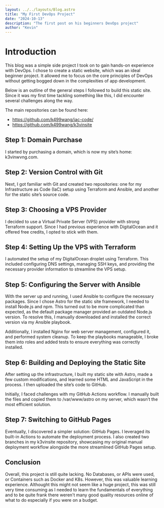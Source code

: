 ```yaml
---
layout: ../../layouts/Blog.astro
title: "My First DevOps Project"
date: "2024-10-13"
description: "The first post on his beginners DevOps project"
author: "Kevin"
---
```


# Introduction
This blog was a simple side project I took on to gain hands-on experience with DevOps. I chose to create a static website, which was an ideal beginner project. It allowed me to focus on the core principles of DevOps without getting bogged down in the complexities of app development.

Below is an outline of the general steps I followed to build this static site. Since it was my first time tackling something like this, I did encounter several challenges along the way.

The main repositories can be found here: 
- https://github.com/k499wang/iac-code/
- https://github.com/k499wang/k3vinsite

## Step 1: Domain Purchase
I started by purchasing a domain, which is now my site’s home: k3vinwvng.com.

## Step 2: Version Control with Git
Next, I got familiar with Git and created two repositories: one for my Infrastructure as Code (IaC) setup using Terraform and Ansible, and another for the static site’s source code.

## Step 3: Choosing a VPS Provider
I decided to use a Virtual Private Server (VPS) provider with strong Terraform support. Since I had previous experience with DigitalOcean and it offered free credits, I opted to stick with them.

## Step 4: Setting Up the VPS with Terraform
I automated the setup of my DigitalOcean droplet using Terraform. This included configuring DNS settings, managing SSH keys, and providing the necessary provider information to streamline the VPS setup.

## Step 5: Configuring the Server with Ansible
With the server up and running, I used Ansible to configure the necessary packages. Since I chose Astro for the static site framework, I needed to install Node.js and npm. This turned out to be more complicated than expected, as the default package manager provided an outdated Node.js version. To resolve this, I manually downloaded and installed the correct version via my Ansible playbook.

Additionally, I installed Nginx for web server management, configured it, and performed system cleanup. To keep the playbooks manageable, I broke them into roles and added tests to ensure everything was correctly installed.

## Step 6: Building and Deploying the Static Site
After setting up the infrastructure, I built my static site with Astro, made a few custom modifications, and learned some HTML and JavaScript in the process. I then uploaded the site’s code to GitHub.

Initially, I faced challenges with my GitHub Actions workflow. I manually built the files and copied them to /var/www/astro on my server, which wasn’t the most efficient solution.

## Step 7: Switching to GitHub Pages
Eventually, I discovered a simpler solution: GitHub Pages. I leveraged its built-in Actions to automate the deployment process. I also created two branches in my k3vinsite repository, showcasing my original manual deployment workflow alongside the more streamlined GitHub Pages setup.

## Conclusion

Overall, this project is still quite lacking. No Databases, or APIs were used, or Containers such as Docker and K8s. 
However, this was valuable learning experience. Althought this might not seem like a huge project, this was still very time consuming
as I needed to learn the fundamentals of everything and to be quite frank there weren't many good quality resources online of what to do
especially if you were on a budget. 


